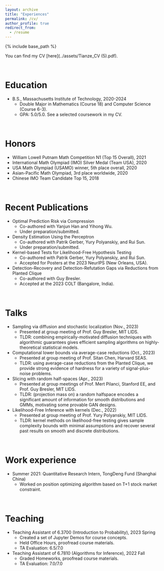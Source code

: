 ```yaml
---
layout: archive
title: "Experiences"
permalink: /cv/
author_profile: true
redirect_from:
  - /resume
---
```


{% include base_path %}

You can find my CV [here](../assets/Tianze_CV (5).pdf).

&nbsp;

Education
======
* B.S., Massachusetts Institute of Technology, 2020-2024
  * Double Major in Mathematics (Course 18) and Computer Science (Course 6-3).
  * GPA: 5.0/5.0. See a selected coursework in my CV.


&nbsp;

Honors
======
* William Lowell Putnam Math Competition N1 (Top 15 Overall), 2021
* International Math Olympiad (IMO) Silver Medal (Team USA), 2020
* USA Math Olympiad (USAMO) winner, 5th place overall, 2020
* Asian-Pacific Math Olympiad, 3rd place worldwide, 2020
* Chinese IMO Team Candidate Top 15, 2018

&nbsp;

Recent Publications
======
* Optimal Prediction Risk via Compression
  * Co-authored with Yanjun Han and Yihong Wu.
  * Under preparation/submitted.
* Density Estimation Using the Perceptron
  * Co-authored with Patrik Gerber, Yury Polyanskiy, and Rui Sun.
  * Under preparation/submitted.
* Kernel-based Tests for Likelihood-Free Hypothesis Testing
  * Co-authored with Patrik Gerber, Yury Polyanskiy, and Rui Sun.
  * Accepted for Posters at the 2023 NeurIPS (New Orleans, USA).
* Detection-Recovery and Detection-Refutation Gaps via Reductions from Planted Clique
  * Co-authored with Guy Bresler.
  * Accepted at the 2023 COLT (Bangalore, India).

&nbsp;
  
Talks
======
* Sampling via diffusion and stochastic localization (Nov., 2023)
  * Presented at group meeting of Prof. Guy Bresler, MIT LIDS.
  * TLDR: combining empirically-motivated diffusion techniques with algorithmic guarantees gives efficient sampling algorithms on highly-theoretical statistical models.
* Computational lower bounds via average-case reductions (Oct., 2023)
  * Presented at group meeting of Prof. Sitan Chen, Harvard SEAS.
  * TLDR: using average-case reductions from the Planted Clique, we provide strong evidence of hardness for a variety of signal-plus-noise problems.
* Slicing with random half-spaces (Apr., 2023)
  * Presented at group meetings of Prof. Mert Pilanci, Stanford EE, and Prof. Guy Bresler, MIT LIDS.
  * TLDR: (projection mass on) a random halfspace encodes a significant amount of information for smooth distributions and GMMs, motivating some provable GAN designs. 
* Likelihood-Free Inference with kernels (Dec., 2022)
  * Presented at group meeting of Prof. Yury Polyanskiy, MIT LIDS.
  * TLDR: kernel methods on likelihood-free testing gives sample complexity bounds with minimal assumpstions and recover several past results on smooth and discrete distributions.

&nbsp;

Work experience
======
* Summer 2021: Quantitative Research Intern, TongDeng Fund (Shanghai China)
  * Worked on position optimizing algorithm based on T+1 stock market constraint.

&nbsp;

Teaching
======
* Teaching Assistant of 6.3700 (Introduction to Probability), 2023 Spring
  * Created a set of Jupyter Demos for course concepts.
  * Held Office Hours, proofread course materials.
  * TA Evaluation: 6.5/7.0
* Teaching Assistant of 6.7810 (Algorithms for Inference), 2022 Fall
  * Graded Homeworks, proofread course materials.
  * TA Evaluation: 7.0/7.0
